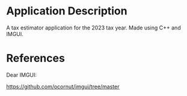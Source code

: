 # Application Description

A tax estimator application for the 2023 tax year.  Made using C++ and IMGUI.

# References

Dear IMGUI:

https://github.com/ocornut/imgui/tree/master
